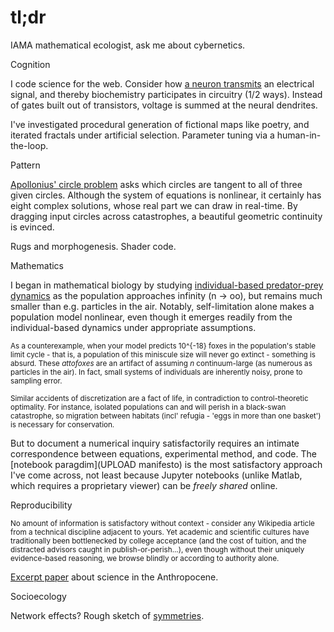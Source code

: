 # tl;dr
IAMA mathematical ecologist, ask me about cybernetics.

<sidenote>Cognition</sidenote>

I code science for the web. Consider how [a neuron transmits](/research/neuron_web/) an electrical signal, and thereby biochemistry participates in circuitry (1/2 ways). Instead of gates built out of transistors, voltage is summed at the neural dendrites.

I've investigated procedural generation of fictional maps like poetry, and iterated fractals under artificial selection. Parameter tuning via a human-in-the-loop.

<sidenote>Pattern</sidenote>

[Apollonius' circle problem](https://github.com/JazzTap/mcs563/blob/master/README.md) asks which circles are tangent to all of three given circles. Although the system of equations is nonlinear, it certainly has eight complex solutions, whose real part we can draw in real-time. By dragging input circles across catastrophes, a beautiful geometric continuity is evinced.

Rugs and morphogenesis. Shader code.

<sidenote>Mathematics</sidenote>

I began in mathematical biology by studying [individual-based predator-prey dynamics](research/honcap.pdf) as the population approaches infinity (n -> oo), but remains much smaller than e.g. particles in the air. Notably, self-limitation alone makes a population model nonlinear, even though it emerges readily from the individual-based dynamics under appropriate assumptions.

<small>As a counterexample, when your model predicts 10^{-18} foxes in the population's stable limit cycle - that is, a population of this miniscule size will never go extinct - something is absurd. These *attofoxes* are an artifact of assuming *n* continuum-large (as numerous as particles in the air). In fact, small systems of individuals are inherently noisy, prone to sampling error. </small>
  
<small>Similar accidents of discretization are a fact of life, in contradiction to control-theoretic optimality. For instance, isolated populations can and will perish in a black-swan catastrophe, so migration between habitats (incl' refugia - 'eggs in more than one basket') is necessary for conservation.</small>

But to document a numerical inquiry satisfactorily requires an intimate correspondence between equations, experimental method, and code. The [notebook paragdim](UPLOAD manifesto) is the most satisfactory approach I've come across, not least because Jupyter notebooks (unlike Matlab, which requires a proprietary viewer) can be *freely shared* online.

<sidenote>Reproducibility</sidenote>

<small>No amount of information is satisfactory without context - consider any Wikipedia article from a technical discipline adjacent to yours. Yet academic and scientific cultures have traditionally been bottlenecked by college acceptance (and the cost of tuition, and the distracted advisors caught in publish-or-perish...), even though without their uniquely evidence-based reasoning, we browse blindly or according to authority alone.</small>

[Excerpt paper]() about science in the Anthropocene.

<sidenote>Socioecology</sidenote>

Network effects? Rough sketch of [symmetries]().